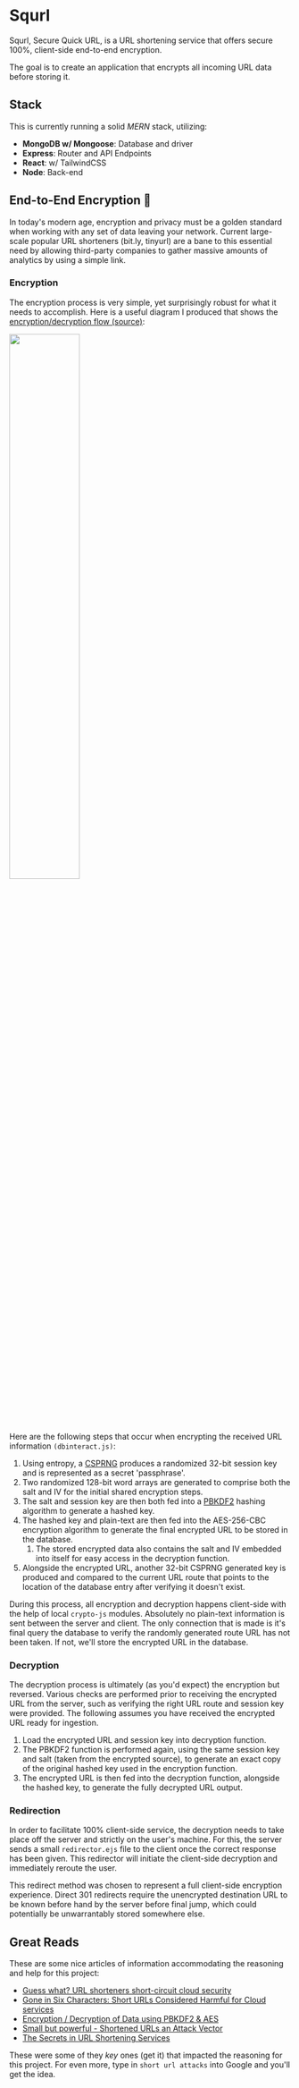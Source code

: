 # Squrl

Squrl, Secure Quick URL, is a URL shortening service that offers secure 100%, client-side end-to-end encryption.

The goal is to create an application that encrypts all incoming URL data before storing it.

## Stack

This is currently running a solid *MERN* stack, utilizing:

- **MongoDB w/ Mongoose**: Database and driver
- **Express**: Router and API Endpoints
- **React**: w/ TailwindCSS
- **Node**: Back-end

## End-to-End Encryption 🔐

In today's modern age, encryption and privacy must be a golden standard when working with any set of data leaving your network. Current large-scale popular URL shorteners (bit.ly, tinyurl) are a bane to this essential need by allowing third-party companies to gather massive amounts of analytics by using a simple link.

### Encryption

The encryption process is very simple, yet surprisingly robust for what it needs to accomplish. Here is a useful diagram I produced that shows the [encryption/decryption flow (source)](https://i.imgur.com/KpjQUIe.png):

<img src="https://i.imgur.com/KpjQUIe.png" width="50%"/>

Here are the following steps that occur when encrypting the received URL information `(dbinteract.js)`:

1. Using entropy, a [CSPRNG](https://en.wikipedia.org/wiki/Cryptographically-secure_pseudorandom_number_generator) produces a randomized 32-bit session key and is represented as a secret 'passphrase'.
2. Two randomized 128-bit word arrays are generated to comprise both the salt and IV for the initial shared encryption steps.
3. The salt and session key are then both fed into a [PBKDF2](https://en.wikipedia.org/wiki/PBKDF2) hashing algorithm to generate a hashed key.
4. The hashed key and plain-text are then fed into the AES-256-CBC encryption algorithm to generate the final encrypted URL to be stored in the database.
   1. The stored encrypted data also contains the salt and IV embedded into itself for easy access in the decryption function.
5. Alongside the encrypted URL, another 32-bit CSPRNG generated key is produced and compared to the current URL route that points to the location of the database entry after verifying it doesn't exist.

During this process, all encryption and decryption happens client-side with the help of local `crypto-js` modules. Absolutely no plain-text information is sent between the server and client. The only connection that is made is it's final query the database to verify the randomly generated route URL has not been taken. If not, we'll store the encrypted URL in the database.

### Decryption

The decryption process is ultimately (as you'd expect) the encryption but reversed. Various checks are performed prior to receiving the encrypted URL from the server, such as verifying the right URL route and session key were provided. The following assumes you have received the encrypted URL ready for ingestion.

1. Load the encrypted URL and session key into decryption function.
2. The PBKDF2 function is performed again, using the same session key and salt (taken from the encrypted source), to generate an exact copy of the original hashed key used in the encryption function.
3. The encrypted URL is then fed into the decryption function, alongside the hashed key, to generate the fully decrypted URL output.

### Redirection

In order to facilitate 100% client-side service, the decryption needs to take place off the server and strictly on the user's machine. For this, the server sends a small `redirector.ejs` file to the client once the correct response has been given. This redirector will initiate the client-side decryption and immediately reroute the user.

This redirect method was chosen to represent a full client-side encryption experience. Direct 301 redirects require the unencrypted destination URL to be known before hand by the server before final jump, which could potentially be unwarrantably stored somewhere else.

## Great Reads

These are some nice articles of information accommodating the reasoning and help for this project:

- [Guess what? URL shorteners short-circuit cloud security](https://arstechnica.com/information-technology/2016/04/guess-what-url-shorteners-short-circuit-cloud-security/)
- [Gone in Six Characters: Short URLs Considered Harmful for Cloud services](https://arxiv.org/pdf/1604.02734v1.pdf)
- [Encryption / Decryption of Data  using PBKDF2 & AES](https://rhamedy.medium.com/encryption-decryption-of-data-based-on-users-password-using-pbkdf2-aes-algorithms-592f8c1bb79a)
- [Small but powerful - Shortened URLs an Attack Vector](https://cofense.com/small-powerful-shortened-urls-attack-vector/)
- [The Secrets in URL Shortening Services](https://www.sans.org/blog/the-secrets-in-url-shortening-services/)

These were some of they *key* ones (get it) that impacted the reasoning for this project. For even more, type in `short url attacks` into Google and you'll get the idea.